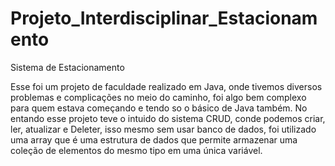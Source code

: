 # Projeto_Interdisciplinar_Estacionamento
Sistema de Estacionamento

Esse foi um projeto de faculdade realizado em Java, onde tivemos diversos problemas 
e complicações no meio do caminho, foi algo bem complexo para quem estava começando 
e tendo so o básico de Java também. No entando esse projeto teve o intuido do sistema
CRUD, conde podemos criar, ler, atualizar e Deleter, isso mesmo sem usar banco de dados, 
foi utilizado uma array que é uma estrutura de dados que permite armazenar uma coleção 
de elementos do mesmo tipo em uma única variável.
